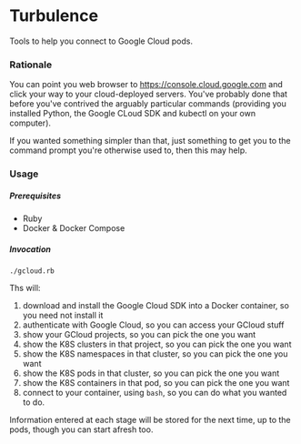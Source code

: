 # Turbulence

Tools to help you connect to Google Cloud pods.

### Rationale

You can point you web browser to https://console.cloud.google.com and click your way to your
cloud-deployed servers. You've probably done that before you've contrived the arguably particular
commands (providing you installed Python, the Google CLoud SDK and kubectl on your own computer).

If you wanted something simpler than that, just something to get you to the command prompt you're
otherwise used to, then this may help.

### Usage

##### Prerequisites

* Ruby
* Docker & Docker Compose

##### Invocation

```
./gcloud.rb
```

Ths will:

1. download and install the Google Cloud SDK into a Docker container, so you need not install it
2. authenticate with Google Cloud, so you can access your GCloud stuff
3. show your GCloud projects, so you can pick the one you want
4. show the K8S clusters in that project, so you can pick the one you want
4. show the K8S namespaces in that cluster, so you can pick the one you want
5. show the K8S pods in that cluster, so you can pick the one you want
5. show the K8S containers in that pod, so you can pick the one you want
6. connect to your container, using `bash`, so you can do what you wanted to do.

Information entered at each stage will be stored for the next time, up to the pods, though you can start afresh too.
